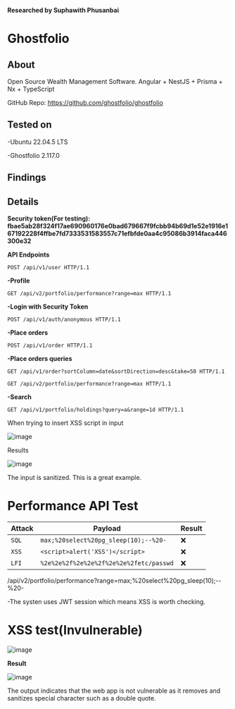 **Researched by Suphawith Phusanbai**

<h1>Ghostfolio</h1>

<h2>About</h2>

Open Source Wealth Management Software. Angular + NestJS + Prisma + Nx + TypeScript

GitHub Repo: https://github.com/ghostfolio/ghostfolio

<h2>Tested on</h2>

-Ubuntu 22.04.5 LTS

-Ghostfolio 2.117.0

<h2>Findings</h2>

<h2>Details</h2>

**Security token(For testing): fbae5ab28f324f17ae690960176e0bad679667f9fcbb94b69d1e52e1916e167192228f4ffbe7fd7333531583557c71efbfde0aa4c95086b3914faca446300e32**

**API Endpoints**



```
POST /api/v1/user HTTP/1.1
```
**-Profile**

```
GET /api/v2/portfolio/performance?range=max HTTP/1.1
```

**-Login with Security Token**

```
POST /api/v1/auth/anonymous HTTP/1.1
```
**-Place orders**

```
POST /api/v1/order HTTP/1.1
```
**-Place orders queries**

```
GET /api/v1/order?sortColumn=date&sortDirection=desc&take=50 HTTP/1.1
```


```
GET /api/v2/portfolio/performance?range=max HTTP/1.1
```
**-Search**
```
GET /api/v1/portfolio/holdings?query=a&range=1d HTTP/1.1
```
When trying to insert XSS script in input

![image](https://github.com/user-attachments/assets/3f3b634f-c910-4e28-bafa-51b1c1b60371)


Results

![image](https://github.com/user-attachments/assets/aa9883c3-a631-4fcf-9267-2507860d8d34)

The input is sanitized. This is a great example.


<h1>Performance API Test</h1>

| Attack                     | Payload                 | Result | 
| ------------------------ | --------------------- | ------------- | 
| `SQL`      | `max;%20select%20pg_sleep(10);--%20-`              |      :x:         | 
| `XSS`      | `<script>alert('XSS')</script>`              |      :x:         | 
| `LFI`      | `%2e%2e%2f%2e%2e%2f%2e%2e%2fetc/passwd`              |      :x:         |



/api/v2/portfolio/performance?range=max;%20select%20pg_sleep(10);--%20-




-The systen uses JWT session which means XSS is worth checking.

<h1>XSS test(Invulnerable)</h1>

![image](https://github.com/user-attachments/assets/a5ec684c-7bc3-4099-9a15-02ad0da2ee45)

**Result**

![image](https://github.com/user-attachments/assets/79cab867-dbaf-4da8-9867-91bf3e3c787d)

The output indicates that the web app is not vulnerable as it removes and sanitizes special character such as a double quote.

